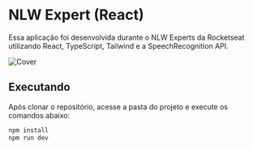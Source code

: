 # NLW Expert (React)

Essa aplicação foi desenvolvida durante o NLW Experts da Rocketseat utilizando React, TypeScript, Tailwind e a SpeechRecognition API.

![Cover](./.github/dash.png)

## Executando

Após clonar o repositório, acesse a pasta do projeto e execute os comandos abaixo:

```sh
npm install
npm run dev
```
